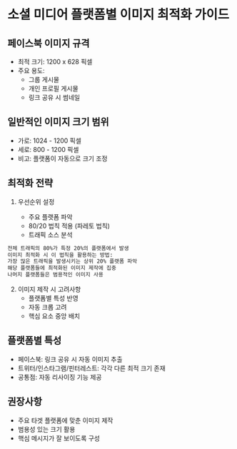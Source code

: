 # 소셜 미디어 플랫폼별 이미지 최적화 가이드

## 페이스북 이미지 규격

- 최적 크기: 1200 x 628 픽셀
- 주요 용도:
  - 그룹 게시물
  - 개인 프로필 게시물
  - 링크 공유 시 썸네일

## 일반적인 이미지 크기 범위

- 가로: 1024 - 1200 픽셀
- 세로: 800 - 1200 픽셀
- 비고: 플랫폼이 자동으로 크기 조정

## 최적화 전략

1. 우선순위 설정

   - 주요 플랫폼 파악
   - 80/20 법칙 적용 (파레토 법칙)
   - 트래픽 소스 분석

```markdown
전체 트래픽의 80%가 특정 20%의 플랫폼에서 발생
이미지 최적화 시 이 법칙을 활용하는 방법:
가장 많은 트래픽을 발생시키는 상위 20% 플랫폼 파악
해당 플랫폼들에 최적화된 이미지 제작에 집중
나머지 플랫폼들은 범용적인 이미지 사용
```

2. 이미지 제작 시 고려사항
   - 플랫폼별 특성 반영
   - 자동 크롭 고려
   - 핵심 요소 중앙 배치

## 플랫폼별 특성

- 페이스북: 링크 공유 시 자동 이미지 추출
- 트위터/인스타그램/핀터레스트: 각각 다른 최적 크기 존재
- 공통점: 자동 리사이징 기능 제공

## 권장사항

- 주요 타겟 플랫폼에 맞춘 이미지 제작
- 범용성 있는 크기 활용
- 핵심 메시지가 잘 보이도록 구성
